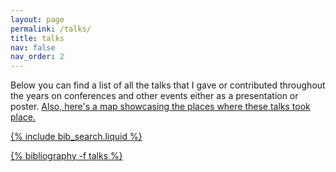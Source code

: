 ```yaml
---
layout: page
permalink: /talks/
title: talks
nav: false
nav_order: 2
---
```


Below you can find a list of all the talks that I gave or contributed throughout the years on conferences and other events either as a presentation or poster. <a href="talkmap">Also, here's a map showcasing the places where these talks took place.

{% include bib_search.liquid %}

<div class="publications">

{% bibliography -f talks %}

</div>
